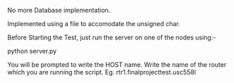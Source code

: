 No more Database implementation.

Implemented using a file to accomodate the unsigned char.

Before Starting the Test, just run the server on one of the nodes using:-

python server.py

You will be prompted to write the HOST name. Write the name of the router which you are running the script. Eg. rtr1.finalprojecttest.usc558l


